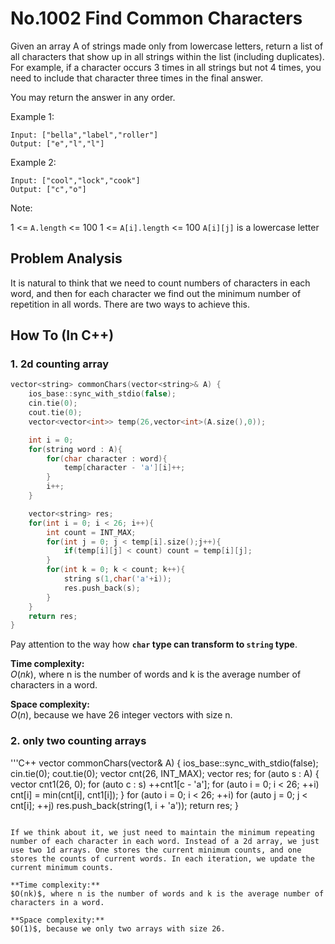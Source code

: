 No.1002 Find Common Characters
=========
Given an array A of strings made only from lowercase letters, return a list of all characters that show up in all strings within the list (including duplicates).  For example, if a character occurs 3 times in all strings but not 4 times, you need to include that character three times in the final answer.

You may return the answer in any order.

 

Example 1:
```
Input: ["bella","label","roller"]
Output: ["e","l","l"]
```
Example 2:
```
Input: ["cool","lock","cook"]
Output: ["c","o"]
 ```

Note:

1 <= `A.length` <= 100
1 <= `A[i].length` <= 100
`A[i][j]` is a lowercase letter

## Problem Analysis  

It is natural to think that we need to count numbers of characters in each word, and then for each character we find out the minimum number of repetition in all words. There are two ways to achieve this.  
  

## How To (In C++)
### 1. 2d counting array
 
```C++
vector<string> commonChars(vector<string>& A) {
    ios_base::sync_with_stdio(false);
    cin.tie(0);
    cout.tie(0);
    vector<vector<int>> temp(26,vector<int>(A.size(),0));

    int i = 0;
    for(string word : A){
        for(char character : word){
            temp[character - 'a'][i]++;
        }
        i++;
    }

    vector<string> res;
    for(int i = 0; i < 26; i++){
        int count = INT_MAX;
        for(int j = 0; j < temp[i].size();j++){
            if(temp[i][j] < count) count = temp[i][j];
        }
        for(int k = 0; k < count; k++){
            string s(1,char('a'+i));
            res.push_back(s);
        }
    }
    return res;
}
```
Pay attention to the way how **`char` type can transform to `string` type**.  

**Time complexity:**  
$O(nk)$, where n is the number of words and k is the average number of characters in a word.    
  
**Space complexity:**  
$O(n)$, because we have 26 integer vectors with size n.  

### 2. only two counting arrays

'''C++
vector<string> commonChars(vector<string>& A) {
    ios_base::sync_with_stdio(false);
    cin.tie(0);
    cout.tie(0);
    vector<int> cnt(26, INT_MAX);
    vector<string> res;
    for (auto s : A) {
        vector<int> cnt1(26, 0);
        for (auto c : s) ++cnt1[c - 'a'];
        for (auto i = 0; i < 26; ++i) cnt[i] = min(cnt[i], cnt1[i]);
    }
    for (auto i = 0; i < 26; ++i)
        for (auto j = 0; j < cnt[i]; ++j) res.push_back(string(1, i + 'a')); 
    return res;
}
```
                                 
If we think about it, we just need to maintain the minimum repeating number of each character in each word. Instead of a 2d array, we just use two 1d arrays. One stores the current minimum counts, and one stores the counts of current words. In each iteration, we update the current minimum counts.  

**Time complexity:**  
$O(nk)$, where n is the number of words and k is the average number of characters in a word.    
  
**Space complexity:**  
$O(1)$, because we only two arrays with size 26.  
